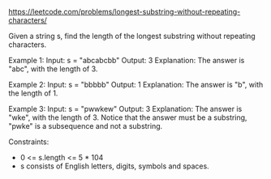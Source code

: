 https://leetcode.com/problems/longest-substring-without-repeating-characters/

Given a string s, find the length of the longest 
substring without repeating characters.

Example 1:
Input: s = "abcabcbb"
Output: 3
Explanation: The answer is "abc", with the length of 3.

Example 2:
Input: s = "bbbbb"
Output: 1
Explanation: The answer is "b", with the length of 1.

Example 3:
Input: s = "pwwkew"
Output: 3
Explanation: The answer is "wke", with the length of 3.
Notice that the answer must be a substring, "pwke" is a subsequence and not a substring.
 
Constraints:
* 0 <= s.length <= 5 * 104
* s consists of English letters, digits, symbols and spaces.